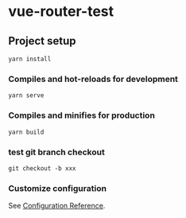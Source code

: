 # vue-router-test

## Project setup
```
yarn install
```

### Compiles and hot-reloads for development
```
yarn serve
```

### Compiles and minifies for production
```
yarn build
```

### test git branch checkout
```
git checkout -b xxx
```

### Customize configuration
See [Configuration Reference](https://cli.vuejs.org/config/).
